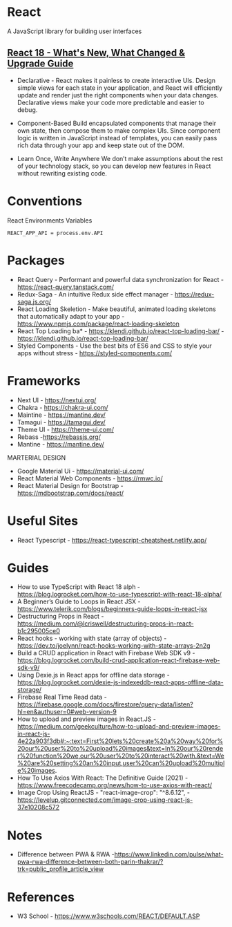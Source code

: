 # React

A JavaScript library for building user interfaces

## [React 18 - What's New, What Changed & Upgrade Guide](https://www.youtube.com/watch?v=N0DhCV_-Qbg)

- Declarative - React makes it painless to create interactive UIs. Design simple views for each state in your application, and React will efficiently update and render just the right components when your data changes.
  Declarative views make your code more predictable and easier to debug.

- Component-Based Build encapsulated components that manage their own state, then compose them to make complex UIs.
  Since component logic is written in JavaScript instead of templates, you can easily pass rich data through your app and keep state out of the DOM.

- Learn Once, Write Anywhere We don’t make assumptions about the rest of your technology stack, so you can develop new features in React without rewriting existing code.

# Conventions

React Environments Variables

```
REACT_APP_API = process.env.API
```

# Packages

- React Query - Performant and powerful data synchronization for React - https://react-query.tanstack.com/
- Redux-Saga - An intuitive Redux side effect manager - https://redux-saga.js.org/
- React Loading Skeletion - Make beautiful, animated loading skeletons that automatically adapt to your app - https://www.npmjs.com/package/react-loading-skeleton
- React Top Loading ba\* - https://klendi.github.io/react-top-loading-bar/ - https://klendi.github.io/react-top-loading-bar/
- Styled Components - Use the best bits of ES6 and CSS to style your apps without stress - https://styled-components.com/

# Frameworks

- Next UI - https://nextui.org/
- Chakra - https://chakra-ui.com/
- Maintine - https://mantine.dev/
- Tamagui - https://tamagui.dev/
- Theme UI - https://theme-ui.com/
- Rebass -https://rebassjs.org/
- Mantine - https://mantine.dev/

MARTERIAL DESIGN

- Google Material Ui - https://material-ui.com/
- React Material Web Components - https://rmwc.io/
- React Material Design for Bootstrap - https://mdbootstrap.com/docs/react/

# Useful Sites

- React Typescript - https://react-typescript-cheatsheet.netlify.app/

# Guides

- How to use TypeScript with React 18 alph - https://blog.logrocket.com/how-to-use-typescript-with-react-18-alpha/
- A Beginner’s Guide to Loops in React JSX -https://www.telerik.com/blogs/beginners-guide-loops-in-react-jsx
- Destructuring Props in React - https://medium.com/@lcriswell/destructuring-props-in-react-b1c295005ce0
- React hooks - working with state (array of objects) - https://dev.to/joelynn/react-hooks-working-with-state-arrays-2n2g
- Build a CRUD application in React with Firebase Web SDK v9 - https://blog.logrocket.com/build-crud-application-react-firebase-web-sdk-v9/
- Using Dexie.js in React apps for offline data storage - https://blog.logrocket.com/dexie-js-indexeddb-react-apps-offline-data-storage/
- Firebase Real Time Read data - https://firebase.google.com/docs/firestore/query-data/listen?hl=en&authuser=0#web-version-9
- How to upload and preview images in React.JS - https://medium.com/geekculture/how-to-upload-and-preview-images-in-react-js-4e22a903f3db#:~:text=First%20lets%20create%20a%20way%20for%20our%20user%20to%20upload%20images&text=In%20our%20render%20function%20we,our%20user%20to%20interact%20with.&text=We%20are%20setting%20an%20input,user%20can%20upload%20multiple%20images.
- How To Use Axios With React: The Definitive Guide (2021) - https://www.freecodecamp.org/news/how-to-use-axios-with-react/
- Image Crop Using ReactJS - "react-image-crop": "^8.6.12", - https://levelup.gitconnected.com/image-crop-using-react-js-37e10208c572

# Notes

- Difference between PWA & RWA -https://www.linkedin.com/pulse/what-pwa-rwa-difference-between-both-parin-thakrar/?trk=public_profile_article_view

# References

- W3 School - https://www.w3schools.com/REACT/DEFAULT.ASP
